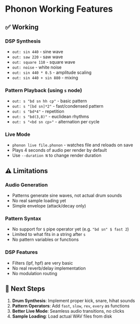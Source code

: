 # Phonon Working Features

## ✅ Working

### DSP Synthesis
- `out: sin 440` - sine wave
- `out: saw 220` - saw wave  
- `out: square 110` - square wave
- `out: noise` - white noise
- `out: sin 440 * 0.5` - amplitude scaling
- `out: sin 440 + sin 880` - mixing

### Pattern Playback (using `s` node)
- `out: s "bd sn hh cp"` - basic pattern
- `out: s "[bd sn]*2"` - fast/condensed pattern 
- `out: s "bd*4"` - repetition
- `out: s "bd(3,8)"` - euclidean rhythms
- `out: s "<bd sn cp>"` - alternation per cycle

### Live Mode
- `phonon live file.phonon` - watches file and reloads on save
- Plays 4 seconds of audio per render by default
- Use `--duration N` to change render duration

## ⚠️ Limitations

### Audio Generation
- Patterns generate sine waves, not actual drum sounds
- No real sample loading yet
- Simple envelope (attack/decay only)

### Pattern Syntax  
- No support for `$` pipe operator yet (e.g. `"bd sn" $ fast 2`)
- Limited to what fits in a string after `s`
- No pattern variables or functions

### DSP Features
- Filters (lpf, hpf) are very basic
- No real reverb/delay implementation
- No modulation routing

## 🔧 Next Steps

1. **Drum Synthesis**: Implement proper kick, snare, hihat sounds
2. **Pattern Operators**: Add `fast`, `slow`, `rev`, `every` as functions
3. **Better Live Mode**: Seamless audio transitions, no clicks
4. **Sample Loading**: Load actual WAV files from disk